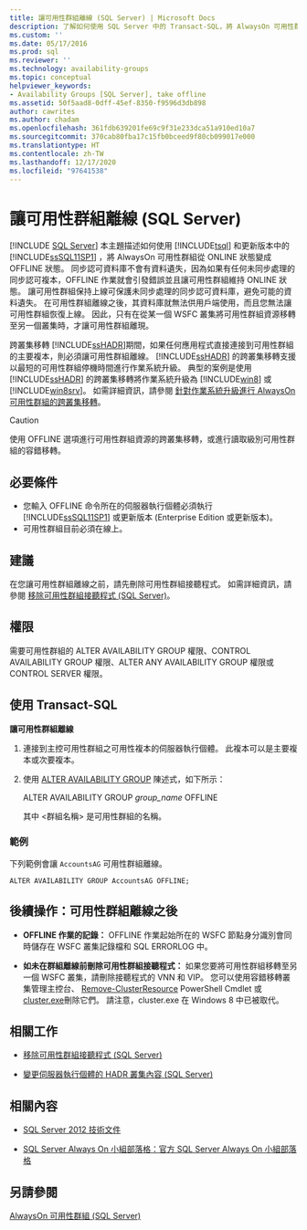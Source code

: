 ```yaml
---
title: 讓可用性群組離線 (SQL Server) | Microsoft Docs
description: 了解如何使用 SQL Server 中的 Transact-SQL，將 AlwaysOn 可用性群組從 ONLINE 狀態變成 OFFLINE 狀態。
ms.custom: ''
ms.date: 05/17/2016
ms.prod: sql
ms.reviewer: ''
ms.technology: availability-groups
ms.topic: conceptual
helpviewer_keywords:
- Availability Groups [SQL Server], take offline
ms.assetid: 50f5aad8-0dff-45ef-8350-f9596d3db898
author: cawrites
ms.author: chadam
ms.openlocfilehash: 361fdb639201fe69c9f31e233dca51a910ed10a7
ms.sourcegitcommit: 370cab80fba17c15fb0bceed9f80cb099017e000
ms.translationtype: HT
ms.contentlocale: zh-TW
ms.lasthandoff: 12/17/2020
ms.locfileid: "97641538"
---
```

# <a name="take-an-availability-group-offline-sql-server"></a>讓可用性群組離線 (SQL Server)
[!INCLUDE [SQL Server](../../../includes/applies-to-version/sqlserver.md)]
  本主題描述如何使用 [!INCLUDE[tsql](../../../includes/tsql-md.md)] 和更新版本中的 [!INCLUDE[ssSQL11SP1](../../../includes/sssql11sp1-md.md)] ，將 AlwaysOn 可用性群組從 ONLINE 狀態變成 OFFLINE 狀態。 同步認可資料庫不會有資料遺失，因為如果有任何未同步處理的同步認可複本，OFFLINE 作業就會引發錯誤並且讓可用性群組維持 ONLINE 狀態。 讓可用性群組保持上線可保護未同步處理的同步認可資料庫，避免可能的資料遺失。 在可用性群組離線之後，其資料庫就無法供用戶端使用，而且您無法讓可用性群組恢復上線。 因此，只有在從某一個 WSFC 叢集將可用性群組資源移轉至另一個叢集時，才讓可用性群組離現。  
  
 跨叢集移轉 [!INCLUDE[ssHADR](../../../includes/sshadr-md.md)]期間，如果任何應用程式直接連接到可用性群組的主要複本，則必須讓可用性群組離線。 [!INCLUDE[ssHADR](../../../includes/sshadr-md.md)] 的跨叢集移轉支援以最短的可用性群組停機時間進行作業系統升級。 典型的案例是使用 [!INCLUDE[ssHADR](../../../includes/sshadr-md.md)] 的跨叢集移轉將作業系統升級為 [!INCLUDE[win8](../../../includes/win8-md.md)] 或 [!INCLUDE[win8srv](../../../includes/win8srv-md.md)]。 如需詳細資訊，請參閱 [針對作業系統升級進行 AlwaysOn 可用性群組的跨叢集移轉](/previous-versions/sql/sql-server-2012/jj873730(v=msdn.10))。  
  
  
> [!CAUTION]  
>  使用 OFFLINE 選項進行可用性群組資源的跨叢集移轉，或進行讀取級別可用性群組的容錯移轉。
  
##  <a name="prerequisites"></a><a name="Prerequisites"></a> 必要條件  
  
-   您輸入 OFFLINE 命令所在的伺服器執行個體必須執行 [!INCLUDE[ssSQL11SP1](../../../includes/sssql11sp1-md.md)] 或更新版本 (Enterprise Edition 或更新版本)。    
-   可用性群組目前必須在線上。  
  
##  <a name="recommendations"></a><a name="Recommendations"></a> 建議  
 在您讓可用性群組離線之前，請先刪除可用性群組接聽程式。 如需詳細資訊，請參閱 [移除可用性群組接聽程式 &#40;SQL Server&#41;](../../../database-engine/availability-groups/windows/remove-an-availability-group-listener-sql-server.md)。  
  
##  <a name="permissions"></a><a name="Permissions"></a> 權限  
 需要可用性群組的 ALTER AVAILABILITY GROUP 權限、CONTROL AVAILABILITY GROUP 權限、ALTER ANY AVAILABILITY GROUP 權限或 CONTROL SERVER 權限。  
  
##  <a name="using-transact-sql"></a><a name="TsqlProcedure"></a> 使用 Transact-SQL  
 **讓可用性群組離線**  
  
1.  連接到主控可用性群組之可用性複本的伺服器執行個體。 此複本可以是主要複本或次要複本。  
  
2.  使用 [ALTER AVAILABILITY GROUP](../../../t-sql/statements/alter-availability-group-transact-sql.md) 陳述式，如下所示：  
  
     ALTER AVAILABILITY GROUP *group_name* OFFLINE  
  
     其中 <群組名稱> 是可用性群組的名稱。  
  
### <a name="example"></a>範例  
 下列範例會讓 `AccountsAG` 可用性群組離線。  
  
```  
ALTER AVAILABILITY GROUP AccountsAG OFFLINE;  
```  
  
##  <a name="follow-up-after-the-availability-group-goes-offline"></a><a name="FollowUp"></a> 後續操作：可用性群組離線之後  
  
-   **OFFLINE 作業的記錄：** OFFLINE 作業起始所在的 WSFC 節點身分識別會同時儲存在 WSFC 叢集記錄檔和 SQL ERRORLOG 中。  
  
-   **如未在群組離線前刪除可用性群組接聽程式：** 如果您要將可用性群組移轉至另一個 WSFC 叢集，請刪除接聽程式的 VNN 和 VIP。 您可以使用容錯移轉叢集管理主控台、 [Remove-ClusterResource](https://technet.microsoft.com/library/ee461015\(WS.10\).aspx) PowerShell Cmdlet 或 [cluster.exe](https://technet.microsoft.com/library/ee461015\(WS.10\).aspx)刪除它們。 請注意，cluster.exe 在 Windows 8 中已被取代。  
  
##  <a name="related-tasks"></a><a name="RelatedTasks"></a> 相關工作  
  
-   [移除可用性群組接聽程式 &#40;SQL Server&#41;](../../../database-engine/availability-groups/windows/remove-an-availability-group-listener-sql-server.md)  
  
-   [變更伺服器執行個體的 HADR 叢集內容 &#40;SQL Server&#41;](../../../database-engine/availability-groups/windows/change-the-hadr-cluster-context-of-server-instance-sql-server.md)  
  
##  <a name="related-content"></a><a name="RelatedContent"></a> 相關內容  
  
-   [SQL Server 2012 技術文件](https://msdn.microsoft.com/library/bb418445\(SQL.10\).aspx)  
  
-   [SQL Server Always On 小組部落格：官方 SQL Server Always On 小組部落格](/archive/blogs/sqlalwayson/)  
  
## <a name="see-also"></a>另請參閱  
 [AlwaysOn 可用性群組 &#40;SQL Server&#41;](../../../database-engine/availability-groups/windows/always-on-availability-groups-sql-server.md)  
  
